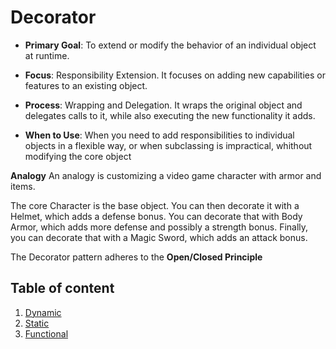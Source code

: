 # Decorator

* **Primary Goal**: To extend or modify the behavior of an individual object at runtime.

* **Focus**: Responsibility Extension. It focuses on adding new capabilities or features to an existing object.

* **Process**: Wrapping and Delegation. It wraps the original object and delegates calls to it, while also executing the new functionality it adds.

* **When to Use**: When you need to add responsibilities to individual objects in a flexible way, or when subclassing is impractical, whithout modifying the core object

**Analogy**
An analogy is customizing a video game character with armor and items.

The core Character is the base object. You can then decorate it with a Helmet, which adds a defense bonus. You can decorate that with Body Armor, which adds more defense and possibly a strength bonus. Finally, you can decorate that with a Magic Sword, which adds an attack bonus.

The Decorator pattern adheres to the **Open/Closed Principle**

## Table of content
1. [Dynamic](./Dynamic.cpp)
2. [Static](./Static.cpp)
3. [Functional](./Functional.cpp)